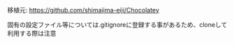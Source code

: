 移植元: https://github.com/shimajima-eiji/Chocolatey

固有の設定ファイル等については.gitignoreに登録する事があるため、cloneして利用する際は注意
